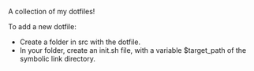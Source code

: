 A collection of my dotfiles! 

To add a new dotfile:

* Create a folder in src with the dotfile. 
* In your folder, create an init.sh file, with a variable $target\_path of the symbolic link directory.
